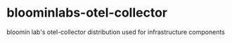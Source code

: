 # bloominlabs-otel-collector
bloomin lab's otel-collector distribution used for infrastructure components
